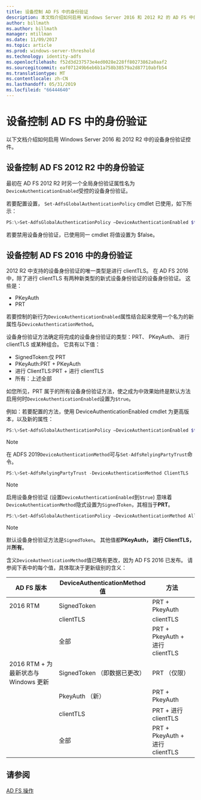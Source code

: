 ```yaml
---
title: 设备控制 AD FS 中的身份验证
description: 本文档介绍如何启用 Windows Server 2016 和 2012 R2 的 AD FS 中的设备身份验证
author: billmath
ms.author: billmath
manager: mtillman
ms.date: 11/09/2017
ms.topic: article
ms.prod: windows-server-threshold
ms.technology: identity-adfs
ms.openlocfilehash: f52d3d237573e4ed0028e228ff80273862a0aaf2
ms.sourcegitcommit: eaf071249b6eb6b1a758b38579a2d87710abfb54
ms.translationtype: MT
ms.contentlocale: zh-CN
ms.lasthandoff: 05/31/2019
ms.locfileid: "66444640"
---
```

# <a name="device-authentication-controls-in-ad-fs"></a>设备控制 AD FS 中的身份验证
以下文档介绍如何启用 Windows Server 2016 和 2012 R2 中的设备身份验证控件。

## <a name="device-authentication-controls-in-ad-fs-2012-r2"></a>设备控制 AD FS 2012 R2 中的身份验证
最初在 AD FS 2012 R2 时另一个全局身份验证属性名为`DeviceAuthenticationEnabled`受控的设备身份验证。

若要配置设置， `Set-AdfsGlobalAuthenticationPolicy` cmdlet 已使用，如下所示：


``` powershell
PS:\>Set-AdfsGlobalAuthenticationPolicy –DeviceAuthenticationEnabled $true
```



若要禁用设备身份验证，已使用同一 cmdlet 将值设置为 $false。

## <a name="device-authentication-controls-in-ad-fs-2016"></a>设备控制 AD FS 2016 中的身份验证
2012 R2 中支持的设备身份验证的唯一类型是进行 clientTLS。  在 AD FS 2016 中，除了进行 clientTLS 有两种新类型的新式设备身份验证的设备身份验证。  这些是：
- PKeyAuth
- PRT

若要控制的新行为`DeviceAuthenticationEnabled`属性结合起来使用一个名为的新属性与`DeviceAuthenticationMethod`。  

设备身份验证方法确定将完成的设备身份验证的类型：PRT、 PKeyAuth、 进行 clientTLS 或某种组合。
它具有以下值：
 - SignedToken:仅 PRT
 - PKeyAuth:PRT + PKeyAuth
 - 进行 ClientTLS:PRT + 进行 clientTLS
 - 所有：上述全部

如您所见，PRT 属于的所有设备身份验证方法，使之成为中效果始终是默认方法启用何时`DeviceAuthenticationEnabled`设置为`$true`。

例如：若要配置的方法，使用 DeviceAuthenticationEnabled cmdlet 为更高版本，以及新的属性：

``` powershell
PS:\>Set-AdfsGlobalAuthenticationPolicy –DeviceAuthenticationEnabled $true
```

>[!NOTE]
> 在 ADFS 2019`DeviceAuthenticationMethod`可与`Set-AdfsRelyingPartyTrust`命令。

``` powershell
PS:\>Set-AdfsRelyingPartyTrust -DeviceAuthenticationMethod ClientTLS
```

>[!NOTE]
> 启用设备身份验证 (设置`DeviceAuthenticationEnabled`到`$true`) 意味着`DeviceAuthenticationMethod`隐式设置为`SignedToken`，其相当于**PRT**。


``` powershell
PS:\>Set-AdfsGlobalAuthenticationPolicy –DeviceAuthenticationMethod All
```
> [!NOTE]
> 默认设备身份验证方法是`SignedToken`。  其他值都**PKeyAuth，** <strong>进行 ClientTLS，</strong>并**所有**。

含义`DeviceAuthenticationMethod`值已略有更改，因为 AD FS 2016 已发布。  请参阅下表中的每个值，具体取决于更新级别的含义：


|AD FS 版本|DeviceAuthenticationMethod 值|方法|
| ----- | ----- | ----- |
|2016 RTM|SignedToken|PRT + PkeyAuth|
||clientTLS|clientTLS|
||全部|PRT + PkeyAuth + 进行 clientTLS|
|2016 RTM + 为最新状态与 Windows 更新|SignedToken （即数据已更改）|PRT （仅限）|
||PkeyAuth （新）|PRT + PkeyAuth|
||clientTLS|PRT + 进行 clientTLS|
||全部|PRT + PkeyAuth + 进行 clientTLS|

## <a name="see-also"></a>请参阅
[AD FS 操作](../../ad-fs/AD-FS-2016-Operations.md)
